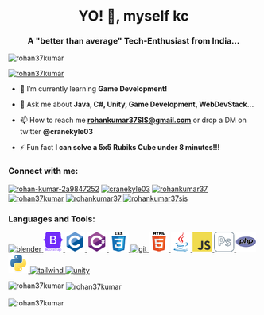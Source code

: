<h1 align="center">YO! 👋, myself kc</h1>
<h3 align="center">A "better than average" Tech-Enthusiast from India...</h3>

<p align="left"> <img src="https://komarev.com/ghpvc/?username=rohan37kumar&label=Profile%20views&color=0e75b6&style=flat" alt="rohan37kumar" /> </p>

<p align="left"> <a href="https://github.com/ryo-ma/github-profile-trophy"><img src="https://github-profile-trophy.vercel.app/?username=rohan37kumar" alt="rohan37kumar" /></a> </p>

- 🌱 I’m currently learning **Game Development!**

- 💬 Ask me about **Java, C#, Unity, Game Development, WebDevStack...**

- 📫 How to reach me **rohankumar37SIS@gmail.com** or drop a DM on twitter **@cranekyle03**

- ⚡ Fun fact **I can solve a 5x5 Rubiks Cube under 8 minutes!!!**

<h3 align="left">Connect with me:</h3>
<p align="left">
<a href="https://linkedin.com/in/rohan-kumar-2a9847252" target="blank"><img align="center" src="https://raw.githubusercontent.com/rahuldkjain/github-profile-readme-generator/master/src/images/icons/Social/linked-in-alt.svg" alt="rohan-kumar-2a9847252" height="30" width="40" /></a>
<a href="https://instagram.com/cranekyle03" target="blank"><img align="center" src="https://raw.githubusercontent.com/rahuldkjain/github-profile-readme-generator/master/src/images/icons/Social/instagram.svg" alt="cranekyle03" height="30" width="40" /></a>
<a href="https://www.codechef.com/users/rohankumar37" target="blank"><img align="center" src="https://cdn.jsdelivr.net/npm/simple-icons@3.1.0/icons/codechef.svg" alt="rohankumar37" height="30" width="40" /></a>
<a href="https://www.hackerrank.com/rohan37kumar" target="blank"><img align="center" src="https://raw.githubusercontent.com/rahuldkjain/github-profile-readme-generator/master/src/images/icons/Social/hackerrank.svg" alt="rohan37kumar" height="30" width="40" /></a>
<a href="https://www.leetcode.com/rohankumar37" target="blank"><img align="center" src="https://raw.githubusercontent.com/rahuldkjain/github-profile-readme-generator/master/src/images/icons/Social/leet-code.svg" alt="rohankumar37" height="30" width="40" /></a>
<a href="https://auth.geeksforgeeks.org/user/rohankumar37sis" target="blank"><img align="center" src="https://raw.githubusercontent.com/rahuldkjain/github-profile-readme-generator/master/src/images/icons/Social/geeks-for-geeks.svg" alt="rohankumar37sis" height="30" width="40" /></a>
</p>

<h3 align="left">Languages and Tools:</h3>
<p align="left"> <a href="https://www.blender.org/" target="_blank" rel="noreferrer"> <img src="https://download.blender.org/branding/community/blender_community_badge_white.svg" alt="blender" width="40" height="40"/> </a> <a href="https://getbootstrap.com" target="_blank" rel="noreferrer"> <img src="https://raw.githubusercontent.com/devicons/devicon/master/icons/bootstrap/bootstrap-plain-wordmark.svg" alt="bootstrap" width="40" height="40"/> </a> <a href="https://www.cprogramming.com/" target="_blank" rel="noreferrer"> <img src="https://raw.githubusercontent.com/devicons/devicon/master/icons/c/c-original.svg" alt="c" width="40" height="40"/> </a> <a href="https://www.w3schools.com/cs/" target="_blank" rel="noreferrer"> <img src="https://raw.githubusercontent.com/devicons/devicon/master/icons/csharp/csharp-original.svg" alt="csharp" width="40" height="40"/> </a> <a href="https://www.w3schools.com/css/" target="_blank" rel="noreferrer"> <img src="https://raw.githubusercontent.com/devicons/devicon/master/icons/css3/css3-original-wordmark.svg" alt="css3" width="40" height="40"/> </a> <a href="https://git-scm.com/" target="_blank" rel="noreferrer"> <img src="https://www.vectorlogo.zone/logos/git-scm/git-scm-icon.svg" alt="git" width="40" height="40"/> </a> <a href="https://www.w3.org/html/" target="_blank" rel="noreferrer"> <img src="https://raw.githubusercontent.com/devicons/devicon/master/icons/html5/html5-original-wordmark.svg" alt="html5" width="40" height="40"/> </a> <a href="https://www.java.com" target="_blank" rel="noreferrer"> <img src="https://raw.githubusercontent.com/devicons/devicon/master/icons/java/java-original.svg" alt="java" width="40" height="40"/> </a> <a href="https://developer.mozilla.org/en-US/docs/Web/JavaScript" target="_blank" rel="noreferrer"> <img src="https://raw.githubusercontent.com/devicons/devicon/master/icons/javascript/javascript-original.svg" alt="javascript" width="40" height="40"/> </a> <a href="https://www.photoshop.com/en" target="_blank" rel="noreferrer"> <img src="https://raw.githubusercontent.com/devicons/devicon/master/icons/photoshop/photoshop-line.svg" alt="photoshop" width="40" height="40"/> </a> <a href="https://www.php.net" target="_blank" rel="noreferrer"> <img src="https://raw.githubusercontent.com/devicons/devicon/master/icons/php/php-original.svg" alt="php" width="40" height="40"/> </a> <a href="https://www.python.org" target="_blank" rel="noreferrer"> <img src="https://raw.githubusercontent.com/devicons/devicon/master/icons/python/python-original.svg" alt="python" width="40" height="40"/> </a> <a href="https://tailwindcss.com/" target="_blank" rel="noreferrer"> <img src="https://www.vectorlogo.zone/logos/tailwindcss/tailwindcss-icon.svg" alt="tailwind" width="40" height="40"/> </a> <a href="https://unity.com/" target="_blank" rel="noreferrer"> <img src="https://www.vectorlogo.zone/logos/unity3d/unity3d-icon.svg" alt="unity" width="40" height="40"/> </a> </p>

<p><img align="left" src="https://github-readme-stats.vercel.app/api/top-langs?username=rohan37kumar&show_icons=true&locale=en&layout=compact" alt="rohan37kumar" /></p>

<p>&nbsp;<img align="center" src="https://github-readme-stats.vercel.app/api?username=rohan37kumar&show_icons=true&locale=en" alt="rohan37kumar" /></p>

<p><img align="center" src="https://github-readme-streak-stats.herokuapp.com/?user=rohan37kumar&" alt="rohan37kumar" /></p>
